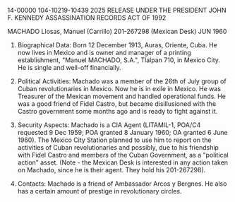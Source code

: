 14-00000
104-10219-10439
2025 RELEASE UNDER THE PRESIDENT JOHN F. KENNEDY ASSASSINATION RECORDS ACT OF 1992

MACHADO Llosas, Manuel
(Carrillo)
201-267298 (Mexican Desk)
JUN 1960

1. Biographical Data: Born 12 December 1913, Auras, Oriente, Cuba. He now lives in Mexico and is owner and manager of a printing establishment, "Manuel MACHADO, S.A.", Tlalpan 710, in Mexico City. He is single and well-off financially.

2. Political Activities: Machado was a member of the 26th of July group of Cuban revolutionaries in Mexico. Now he is in exile in Mexico. He was Treasurer of the Mexican movement and handled operational funds. He was a good friend of Fidel Castro, but became disillusioned with the Castro government some months ago and is ready to fight against it.

3. Security Aspects: Machado is a CIA Agent (LITAMIL-1, POA/C4 requested 9 Dec 1959; POA granted 8 January 1960; OA granted 6 June 1960). The Mexico City Station planned to use him to report on the activities of Cuban revolutionaries and possibly, due to his friendship with Fidel Castro and members of the Cuban Government, as a "political action" asset. (Note - the Mexican Desk is interested in any action taken on Machado, since he is their agent. They hold his 201-267298).

4. Contacts: Machado is a friend of Ambassador Arcos y Bergnes. He also has a certain amount of prestige in revolutionary circles.
